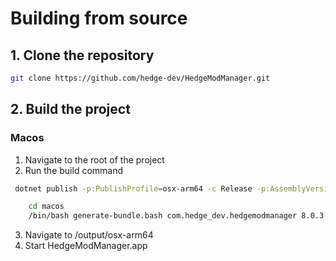 # Building from source

## 1. Clone the repository
```bash
git clone https://github.com/hedge-dev/HedgeModManager.git
```

## 2. Build the project

###  Macos

1. Navigate to the root of the project
2. Run the build command
```bash
 dotnet publish -p:PublishProfile=osx-arm64 -c Release -p:AssemblyVersion=8.0.3 -p:FileVersion=8.0.3 -o ./output/osx-arm64 ./Source/HedgeModManager.UI/HedgeModManager.UI.csproj -p:UseAppHost=true
```
```bash 
    cd macos
    /bin/bash generate-bundle.bash com.hedge_dev.hedgemodmanager 8.0.3
```
3. Navigate to /output/osx-arm64
4. Start HedgeModManager.app
